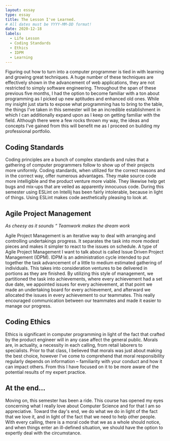 ```yaml
---
layout: essay
type: essay
title: The Lesson I've Learned.
# All dates must be YYYY-MM-DD format!
date: 2020-12-18
labels:
  - Life Lesson
  - Coding Standards
  - Ethics
  - IDPM
  - Learning 
---
```


Figuring out how to turn into a computer programmer is tied in with learning and growing great techniques. A huge number of these techniques are effectively shown in the advancement of web applications, they are not restricted to simply software engineering. Throughout the span of these previous five months, I had the option to become familiar with a ton about programming as I picked up new aptitudes and enhanced old ones. While my insight just starts to expose what programming has to bring to the table, the things I've taken in this semester will be an incredible establishment in which I can additionally expand upon as I keep on getting familiar with the field. Although there were a few rocks thrown my way, the ideas and concepts I've gained from this will benefit me as I proceed on building my professional portfolio. 

## Coding Standards 

Coding principles are a bunch of complex standards and rules that a gathering of computer programmers follow to show up of their projects more uniformly.  Coding standards, when utilized for the correct reasons and in the correct way, offer numerous advantages. They make source code more intelligible and the product venture more viable. They likewise help get bugs and mix-ups that are veiled as apparently innocuous code. During this semester using ESLint on Intellij has been fairly intolerable, because in light of things. Using ESLint makes code aesthetically pleasing to look at. 

## Agile Project Management
*As cheesy as it sounds “ Teamwork makes the dream work*

Agile Project Management is an iterative way to deal with arranging and controlling undertakings progress. It separates the task into more modest pieces and makes it simpler to react to the issues on schedule. A type of Agile Project Management I want to talk about is called Issue Driven Project Management (IDPM). IDPM is an administration cycle intended to put together the task advancement of a little to medium estimated gathering of individuals. This takes into consideration ventures to be delivered in portions as they are finished. By utilizing this style of management, we partitioned the task into achievements, where every achievement had a set due date, we appointed issues for every achievement, at that point we made an undertaking board for every achievement, and afterward we allocated the issues in every achievement to our teammates. This really encouraged communication between our teammates and made it easier to manage our progress. 

## Coding Ethics

Ethics is significant in computer programming in light of the fact that crafted by the product engineer will in any case affect the general public. Morals are, in actuality, a necessity in each calling, from retail laborers to specialists. Prior to that class, I believed that morals was just about making the best choice, however I've come to comprehend that moral responsibility regularly depends on information – familiarity with your conduct and how it can impact others. From this I have focused on it to be more aware of the potential results of my expert practice.

## At the end...

Moving on, this semester has been a ride. This course has opened my eyes concerning what I really love about Computer Science and for that I am so appreciative. Toward the day's end, we do what we do in light of the fact that we love it, and in light of the fact that we need to help other people. With every calling, there is a moral code that we as a whole should notice, and when things enter an ill-defined situation, we should have the option to expertly deal with the circumstance. 
